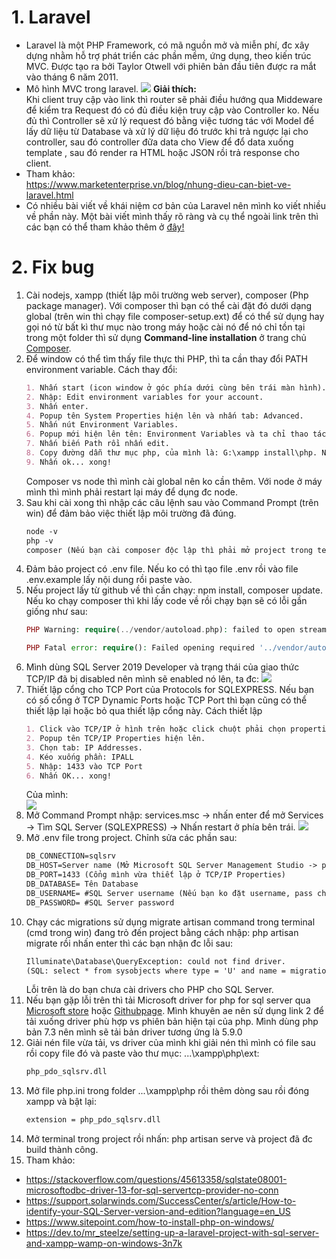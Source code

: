 # 1. Laravel
- Laravel là một PHP Framework, có mã nguồn mở và miễn phí, đc xây dựng nhằm hỗ trợ phát triển các phần mềm, ứng dụng, theo kiến trúc MVC. Được tạo ra bởi Taylor Otwell với phiên bản đầu tiên được ra mắt vào tháng 6 năm 2011.
- Mô hình MVC trong laravel.
[![](https://images.viblo.asia/3d26012b-b38d-4a75-8cf4-58fd55e32744.png)](https://www.marketenterprise.vn/blog/nhung-dieu-can-biet-ve-laravel.html)
**Giải thích:**   
Khi client truy cập vào link thì router sẽ phải điều hướng qua Middeware để kiểm tra Request đó có đủ điều kiện truy cập vào Controller ko. Nếu đủ thì Controller sẽ xử lý request đó bằng việc tương tác với Model để lấy dữ liệu từ Database và xử lý dữ liệu đó trước khi trả ngược lại cho  controller, sau đó controller đữa data cho View để đổ data xuống template , sau đó render ra HTML hoặc JSON rồi trả response cho client.
- Tham khảo:  
https://www.marketenterprise.vn/blog/nhung-dieu-can-biet-ve-laravel.html   
- Có nhiều bài viết về khái niệm cơ bản của Laravel nên mình ko viết nhiều về phần này. Một bài viết mình thấy rõ ràng và cụ thể ngoài link trên thì các bạn có thể tham khảo thêm ở [đây!](https://viblo.asia/p/nhung-khai-niem-co-ban-trong-laravel-Qbq5QQr35D8)
# 2. Fix bug
1. Cài nodejs, xampp (thiết lập môi trường web server), composer (Php package manager). Với composer thì bạn có thể cài đặt đó dưới dạng global (trên win thì chạy file composer-setup.ext) để có thể sử dụng hay gọi nó từ bất kì thư mục nào trong máy hoặc cài nó để nó chỉ tồn tại trong một folder thì sử dụng **Command-line installation** ở trang chủ [Composer](https://getcomposer.org/download/).
2.  Để window có thể tìm thấy file thực thi PHP, thì ta cần thay đổi PATH environment variable. Cách thay đổi:
    ```markdown
    1. Nhấn start (icon window ở góc phía dưới cùng bên trái màn hình).
    2. Nhập: Edit environment variables for your account.
    3. Nhấn enter.
    4. Popup tên System Properties hiện lên và nhấn tab: Advanced.
    5. Nhấn nút Environment Variables.
    6. Popup mới hiện lên tên: Environment Variables và ta chỉ thao tác phần: System variables.
    7. Nhấn biến Path rồi nhấn edit.
    8. Copy đường dẫn thư mục php, của mình là: G:\xampp install\php. Nếu đường dẫn đến php đó rồi thì thôi, còn ko có thì thêm mới.
    9. Nhấn ok... xong!
    ```
    Composer vs node thì mình cài global nên ko cần thêm. Với node ở máy mình thì mình phải restart lại máy để dụng đc node.
3. Sau khi cài xong thì nhập các câu lệnh sau vào Command Prompt (trên win) để đảm bảo việc thiết lập môi trường đã đúng.
    ```markdown
    node -v
    php -v
    composer (Nếu bạn cài composer độc lập thì phải mở project trong terminal (cmd trong win))
    ```
4. Đảm bảo project có .env file. Nếu ko có thì tạo file .env rồi vào file .env.example lấy nội dung rồi paste vào.
5. Nếu project lấy từ github về thì cần chạy: npm install, composer update. Nếu ko chạy composer thì khi lấy code về rồi chạy bạn sẽ có lỗi gần giống như sau: 
    ```php
    PHP Warning: require(../vendor/autoload.php): failed to open stream: No such file or directory in ../artisan on line 18.
    
    PHP Fatal error: require(): Failed opening required '../vendor/autoload.php' (include_path='../php') in ../artisan on line 18
    ```
6. Mình dùng SQL Server 2019 Developer và trạng thái của giao thức TCP/IP đã bị disabled nên mình sẽ enabled nó lên, ta đc:
![](https://images.viblo.asia/b71d9129-a0d2-42b1-b1f6-e37119372429.png)
7. Thiết lập cổng cho TCP Port của Protocols for SQLEXPRESS. Nếu bạn có số cổng ở TCP Dynamic Ports hoặc TCP Port thì bạn cũng có thể thiết lập lại hoặc bỏ qua thiết lập cổng này. Cách thiết lập
    ```markdown
    1. Click vào TCP/IP ở hình trên hoặc click chuột phải chọn properties.
    2. Popup tên TCP/IP Properties hiện lên.
    3. Chọn tab: IP Addresses.
    4. Kéo xuống phần: IPALL
    5. Nhập: 1433 vào TCP Port
    6. Nhấn OK... xong!
    ```
    Của mình:   
    ![](https://images.viblo.asia/1004caf7-deed-455b-a7d5-fc0391e95d6b.png)
8. Mở Command Prompt nhập: services.msc -> nhấn enter để mở Services -> Tìm SQL Server (SQLEXPRESS) -> Nhấn restart ở phía bên trái. 
![](https://images.viblo.asia/ddf3b779-8cf0-431a-9975-369622612491.png)
9. Mở .env file trong project. Chỉnh sửa các phần sau:
     ```markdown
     DB_CONNECTION=sqlsrv
    DB_HOST=Server name (Mở Microsoft SQL Server Management Studio -> popup tên Connect to server hiện lên -> Chỏ vào input có nhãn: Server name để lấy hoặc các bạn có thể lấy server name bằng cách khác thì tuỳ.)
    DB_PORT=1433 (Cổng mình vừa thiết lập ở TCP/IP Properties)
    DB_DATABASE= Tên Database
    DB_USERNAME= #SQL Server username (Nếu bạn ko đặt username, pass cho sql server thì có thể để trống.)
    DB_PASSWORD= #SQL Server password
     ```
10.  Chạy các migrations sử dụng migrate artisan command trong terminal (cmd trong win) đang trỏ đến project bằng cách nhập: php artisan migrate rồi nhấn enter thì các bạn nhận đc lỗi sau:
        ```markdown
        Illuminate\Database\QueryException: could not find driver.
        (SQL: select * from sysobjects where type = 'U' and name = migrations)
        ```
     Lỗi trên là do bạn chưa cài drivers cho PHP cho SQL Server.
11. Nếu bạn  gặp lỗi trên thì tải Microsoft driver for php for sql server qua [Microsoft store](https://www.microsoft.com/en-us/download/details.aspx?id=20098) hoặc [Githubpage](https://github.com/Microsoft/msphpsql/releases). Mình khuyên ae nên sử dụng link 2 để tải xuống driver phù hợp vs phiên bản hiện tại của php. Mình dùng php bản 7.3 nên mình sẽ tải bản driver tương ứng là 5.9.0
12. Giải nén file vừa tải, vs driver của mình khi giải nén thì mình có file sau rồi copy file đó và paste vào thư mục: ...\xampp\php\ext:
     ```markdown
     php_pdo_sqlsrv.dll
     ```
 13. Mở file php.ini trong folder ...\xampp\php rồi thêm dòng sau rồi đóng xampp và bật lại:
     ```markdown
     extension = php_pdo_sqlsrv.dll
     ```
  14. Mở terminal trong project rồi nhấn: php artisan serve và project đã đc build thành công. 
  15. Tham khảo:  
  * https://stackoverflow.com/questions/45613358/sqlstate08001-microsoftodbc-driver-13-for-sql-servertcp-provider-no-conn   
  *  https://support.solarwinds.com/SuccessCenter/s/article/How-to-identify-your-SQL-Server-version-and-edition?language=en_US  
  *  https://www.sitepoint.com/how-to-install-php-on-windows/    
  *  https://dev.to/mr_steelze/setting-up-a-laravel-project-with-sql-server-and-xampp-wamp-on-windows-3n7k